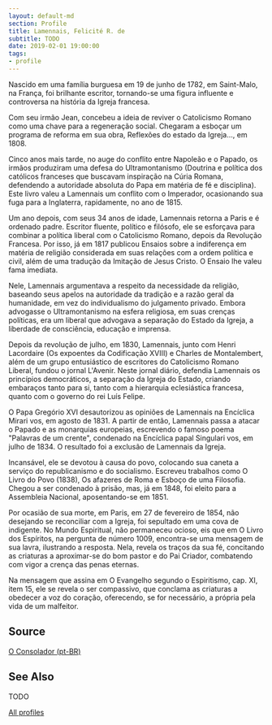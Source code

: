 ```yaml
---
layout: default-md
section: Profile
title: Lamennais, Felicité R. de
subtitle: TODO
date: 2019-02-01 19:00:00
tags: 
- profile
---
```


Nascido em uma família burguesa em 19 de junho de 1782, em Saint-Malo, na França, foi brilhante escritor, tornando-se uma figura influente e controversa na história da Igreja francesa. 

Com seu irmão Jean, concebeu a ideia de reviver o Catolicismo Romano como uma chave para a regeneração social. Chegaram a esboçar um programa de reforma em sua obra, Reflexões do estado da Igreja..., em 1808. 

Cinco anos mais tarde, no auge do conflito entre Napoleão e o Papado, os irmãos produziram uma defesa do Ultramontanismo (Doutrina e política dos católicos franceses que buscavam inspiração na Cúria Romana, defendendo a autoridade absoluta do Papa em matéria de fé e disciplina). Este livro valeu a Lamennais um conflito com o Imperador, ocasionando sua fuga para a Inglaterra, rapidamente, no ano de 1815. 

Um ano depois, com seus 34 anos de idade, Lamennais retorna a Paris e é ordenado padre. Escritor fluente, político e filósofo, ele se esforçava para combinar a política liberal com o Catolicismo Romano, depois da Revolução Francesa. Por isso, já em 1817 publicou Ensaios sobre a indiferença em matéria de religião considerada em suas relações com a ordem política e civil, além de uma tradução da Imitação de Jesus Cristo. O Ensaio lhe valeu fama imediata. 

Nele, Lamennais argumentava a respeito da necessidade da religião, baseando seus apelos na autoridade da tradição e a razão geral da humanidade, em vez do individualismo do julgamento privado. Embora advogasse o Ultramontanismo na esfera religiosa, em suas crenças políticas, era um liberal que advogava a separação do Estado da Igreja, a liberdade de consciência, educação e imprensa.

Depois da revolução de julho, em 1830, Lamennais, junto com Henri Lacordaire (Os expoentes da Codificação XVIII) e Charles de Montalembert, além de um grupo entusiástico de escritores do Catolicismo Romano Liberal, fundou o jornal L'Avenir. Neste jornal diário, defendia Lamennais os princípios democráticos, a separação da Igreja do Estado, criando embaraços tanto para si, tanto com a hierarquia eclesiástica francesa, quanto com o governo do rei Luís Felipe. 

O Papa Gregório XVI desautorizou as opiniões de Lamennais na Encíclica Mirari vos, em agosto de 1831. A partir de então, Lamennais passa a atacar o Papado e as monarquias europeias, escrevendo o famoso poema "Palavras de um crente", condenado na Encíclica papal Singulari vos, em julho de 1834. O resultado foi a exclusão de Lamennais da Igreja. 

Incansável, ele se devotou à causa do povo, colocando sua caneta a serviço do republicanismo e do socialismo. Escreveu trabalhos como O Livro do Povo (1838), Os afazeres de Roma e Esboço de uma Filosofia. Chegou a ser condenado à prisão, mas, já em 1848, foi eleito para a Assembleia Nacional, aposentando-se em 1851. 

Por ocasião de sua morte, em Paris, em 27 de fevereiro de 1854, não desejando se reconciliar com a Igreja, foi sepultado em uma cova de indigente. 
No Mundo Espiritual, não permaneceu ocioso, eis que em O Livro dos Espíritos, na pergunta de número 1009, encontra-se uma mensagem de sua lavra, ilustrando a resposta. Nela, revela os traços da sua fé, concitando as criaturas a aproximar-se do bom pastor e do Pai Criador, combatendo com vigor a crença das penas eternas. 

Na mensagem que assina em O Evangelho segundo o Espiritismo, cap. XI, item 15, ele se revela o ser compassivo, que conclama as criaturas a obedecer a voz do coração, oferecendo, se for necessário, a própria pela vida de um malfeitor.


## Source
[O Consolador (pt-BR)](http://www.oconsolador.com.br/linkfixo/biografias/lamennais.html)

## See Also
TODO

<a href="/profiles" class="button">All profiles</a>
